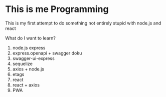 # This is me Programming
This is my first attempt to do something not entirely stupid with node.js and react

What do I want to learn?
1. node.js express
2. express.openapi + swagger doku
3. swagger-ui-express
4. sequelize
5. axios + node.js
6. etags
7. react
8. react + axios
9. PWA